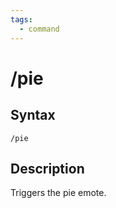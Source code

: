 ```yaml
---
tags:
  - command
---
```


# /pie

## Syntax

<!--cmd-syntax-start-->
```eqcommand
/pie
```
<!--cmd-syntax-end-->

## Description

<!--cmd-desc-start-->
Triggers the pie emote.
<!--cmd-desc-end-->